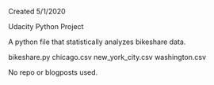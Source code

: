 Created 5/1/2020

Udacity Python Project


A python file that statistically analyzes bikeshare data.


bikeshare.py
chicago.csv
new_york_city.csv
washington.csv


No repo or blogposts used.


